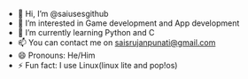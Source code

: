 - 👋 Hi, I’m @saiusesgithub
- 👀 I’m interested in Game development and App development 
- 🌱 I’m currently learning Python and C
- 📫 You can contact me on saisrujanpunati@gmail.com
- 😄 Pronouns: He/Him
- ⚡ Fun fact: I use Linux(linux lite and pop!os)
